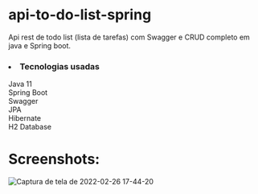 # api-to-do-list-spring
Api rest de todo list (lista de tarefas) com Swagger e CRUD completo em java e Spring boot.

<h3><li>Tecnologias usadas</li></h3>
    Java 11<br>
    Spring Boot<br>
    Swagger<br>
    JPA<br>
    Hibernate<br>
    H2 Database<br>
    
    
# Screenshots:
    
![Captura de tela de 2022-02-26 17-44-20](https://user-images.githubusercontent.com/89152312/155860536-66c496a4-624c-42b8-a759-7dfe98e07010.png)
